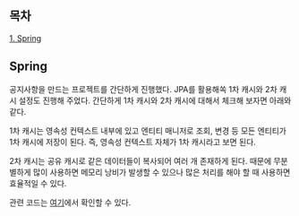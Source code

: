 ## 목차
[1. Spring](#spring)   

## Spring
공지사항을 만드는 프로젝트를 간단하게 진행했다. JPA를 활용해쏙 1차 캐시와 2차 캐시 설정도 진행해 주었다. 간단하게 1차 캐시와 2차 캐시에 대해서 체크해 보자면 아래와 같다.

1차 캐시는 영속성 컨텍스트 내부에 있고 엔티티 매니저로 조회, 변경 등 모든 엔티티가 1차 캐시에 저장이 된다. 즉, 영속성 컨텍스트 자체가 1차 캐시라고 보면 된다.

2차 캐시는 공유 캐시로 같은 데이터들이 복사되어 여러 개 존재하게 된다. 때문에 무분별하게 많이 사용하면 메모리 낭비가 발생할 수 있으나 많은 처리를 해야 할 때 사용하면 효율적일 수 있다.

관련 코드는 [여기](https://github.com/ohju96/JPA-study-poly/commit/849a83ca99be98855a00c51cc0fdcff57609ab45)에서 확인할 수 있다.

